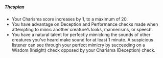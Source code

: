##### Thespian

- Your Charisma score increases by 1, to a maximum of 20.
- You have advantage on Deception and Performance checks made when attempting to mimic another creature’s looks, mannerisms, or speech.
- You have a natural talent for perfectly mimicking the sounds of other creatures you’ve heard make sound for at least 1 minute.
  A suspicious listener can see through your perfect mimicry by succeeding on a Wisdom (Insight) check opposed by your Charisma (Deception) check.
